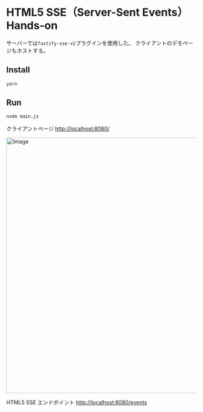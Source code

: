 # HTML5 SSE（Server-Sent Events） Hands-on

サーバーでは`fastify-sse-v2`プラグインを使用した。
クライアントのデモページもホストする。

## Install

```bash
yarn
```

## Run

```bash
node main.js
```

クライアントページ <http://localhost:8080/>

<img width="678" alt="Image" src="https://github.com/user-attachments/assets/96e160a9-9d49-4d62-a1dd-833d92ff4388" />

HTML5 SSE エンドポイント <http://localhost:8080/events>
